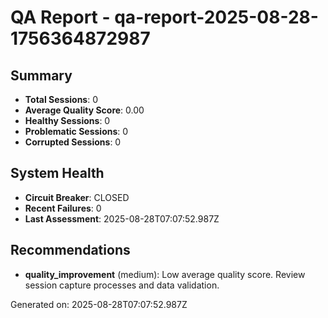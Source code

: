 # QA Report - qa-report-2025-08-28-1756364872987

## Summary
- **Total Sessions**: 0
- **Average Quality Score**: 0.00
- **Healthy Sessions**: 0
- **Problematic Sessions**: 0
- **Corrupted Sessions**: 0

## System Health
- **Circuit Breaker**: CLOSED
- **Recent Failures**: 0
- **Last Assessment**: 2025-08-28T07:07:52.987Z

## Recommendations
- **quality_improvement** (medium): Low average quality score. Review session capture processes and data validation.

Generated on: 2025-08-28T07:07:52.987Z
